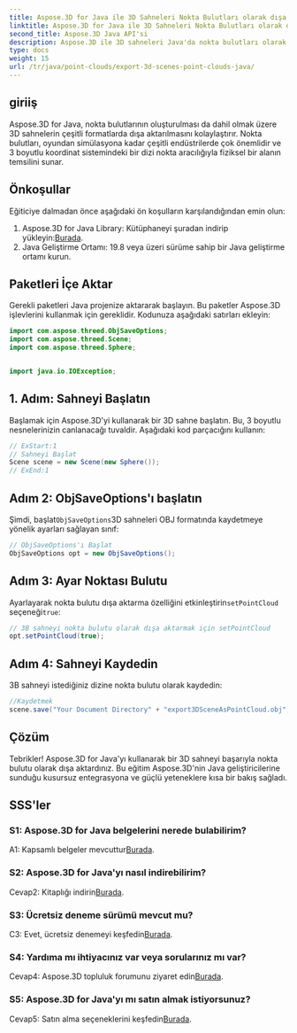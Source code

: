 ```yaml
---
title: Aspose.3D for Java ile 3D Sahneleri Nokta Bulutları olarak dışa aktarın
linktitle: Aspose.3D for Java ile 3D Sahneleri Nokta Bulutları olarak dışa aktarın
second_title: Aspose.3D Java API'si
description: Aspose.3D ile 3D sahneleri Java'da nokta bulutları olarak nasıl dışa aktaracağınızı öğrenin. Uygulamalarınızı güçlü 3D grafikler ve görselleştirmeyle geliştirin.
type: docs
weight: 15
url: /tr/java/point-clouds/export-3d-scenes-point-clouds-java/
---
```

## giriiş

Aspose.3D for Java, nokta bulutlarının oluşturulması da dahil olmak üzere 3D sahnelerin çeşitli formatlarda dışa aktarılmasını kolaylaştırır. Nokta bulutları, oyundan simülasyona kadar çeşitli endüstrilerde çok önemlidir ve 3 boyutlu koordinat sistemindeki bir dizi nokta aracılığıyla fiziksel bir alanın temsilini sunar.

## Önkoşullar

Eğiticiye dalmadan önce aşağıdaki ön koşulların karşılandığından emin olun:

1.  Aspose.3D for Java Library: Kütüphaneyi şuradan indirip yükleyin:[Burada](https://releases.aspose.com/3d/java/).
2. Java Geliştirme Ortamı: 19.8 veya üzeri sürüme sahip bir Java geliştirme ortamı kurun.

## Paketleri İçe Aktar

Gerekli paketleri Java projenize aktararak başlayın. Bu paketler Aspose.3D işlevlerini kullanmak için gereklidir. Kodunuza aşağıdaki satırları ekleyin:

```java
import com.aspose.threed.ObjSaveOptions;
import com.aspose.threed.Scene;
import com.aspose.threed.Sphere;


import java.io.IOException;
```

## 1. Adım: Sahneyi Başlatın

Başlamak için Aspose.3D'yi kullanarak bir 3D sahne başlatın. Bu, 3 boyutlu nesnelerinizin canlanacağı tuvaldir. Aşağıdaki kod parçacığını kullanın:

```java
// ExStart:1
// Sahneyi Başlat
Scene scene = new Scene(new Sphere());
// ExEnd:1
```

## Adım 2: ObjSaveOptions'ı başlatın

 Şimdi, başlat`ObjSaveOptions`3D sahneleri OBJ formatında kaydetmeye yönelik ayarları sağlayan sınıf:

```java
// ObjSaveOptions'ı Başlat
ObjSaveOptions opt = new ObjSaveOptions();
```

## Adım 3: Ayar Noktası Bulutu

 Ayarlayarak nokta bulutu dışa aktarma özelliğini etkinleştirin`setPointCloud` seçeneği`true`:

```java
// 3B sahneyi nokta bulutu olarak dışa aktarmak için setPointCloud
opt.setPointCloud(true);
```

## Adım 4: Sahneyi Kaydedin

3B sahneyi istediğiniz dizine nokta bulutu olarak kaydedin:

```java
//Kaydetmek
scene.save("Your Document Directory" + "export3DSceneAsPointCloud.obj", opt);
```

## Çözüm

Tebrikler! Aspose.3D for Java'yı kullanarak bir 3D sahneyi başarıyla nokta bulutu olarak dışa aktardınız. Bu eğitim Aspose.3D'nin Java geliştiricilerine sunduğu kusursuz entegrasyona ve güçlü yeteneklere kısa bir bakış sağladı.

## SSS'ler

### S1: Aspose.3D for Java belgelerini nerede bulabilirim?

 A1: Kapsamlı belgeler mevcuttur[Burada](https://reference.aspose.com/3d/java/).

### S2: Aspose.3D for Java'yı nasıl indirebilirim?

 Cevap2: Kitaplığı indirin[Burada](https://releases.aspose.com/3d/java/).

### S3: Ücretsiz deneme sürümü mevcut mu?

 C3: Evet, ücretsiz denemeyi keşfedin[Burada](https://releases.aspose.com/).

### S4: Yardıma mı ihtiyacınız var veya sorularınız mı var?

 Cevap4: Aspose.3D topluluk forumunu ziyaret edin[Burada](https://forum.aspose.com/c/3d/18).

### S5: Aspose.3D for Java'yı mı satın almak istiyorsunuz?

 Cevap5: Satın alma seçeneklerini keşfedin[Burada](https://purchase.aspose.com/buy).